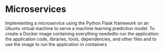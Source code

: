 # Microservices

Implementing a microservice using the Python Flask framework on an Ubuntu virtual machine to serve a machine learning prediction model.
To create a Docker image containing everything neededto run the application: the application code, libraries, tools, dependencies, and other files and to use the image to run the application in containers
